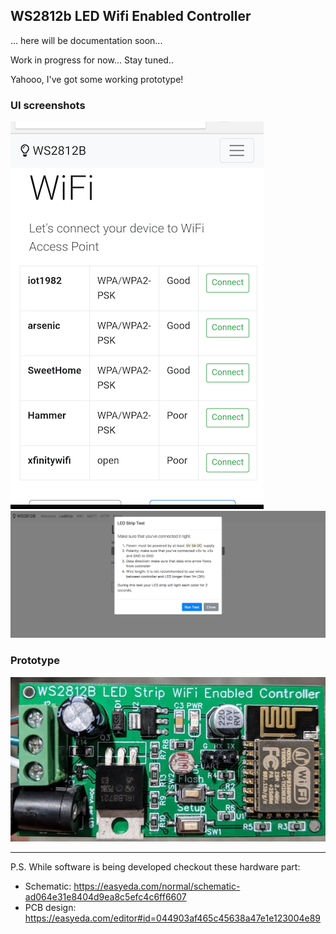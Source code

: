 ## WS2812b LED Wifi Enabled Controller

... here will be documentation soon...

Work in progress for now... Stay tuned..

Yahooo, I've got some working prototype!

### UI screenshots
![Screenshot](screenshots/i2.png)
![Screenshot](screenshots/i3.png)

### Prototype
![Prototype](screenshots/i111.jpg)


----
P.S. While software is being developed checkout these hardware part:
* Schematic: https://easyeda.com/normal/schematic-ad064e31e8404d9ea8c5efc4c6ff6607
* PCB design: https://easyeda.com/editor#id=044903af465c45638a47e1e123004e89
